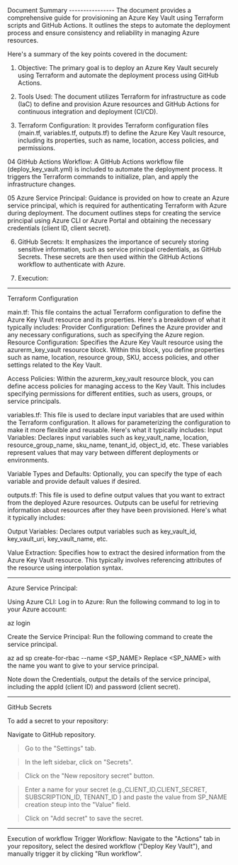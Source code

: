 Document Summary ----------------
The document provides a comprehensive guide for provisioning an Azure Key Vault using Terraform scripts and GitHub Actions. It outlines the steps to automate the deployment process and ensure consistency and reliability in managing Azure resources.

Here's a summary of the key points covered in the document:

01. Objective: The primary goal is to deploy an Azure Key Vault securely using Terraform and automate the deployment process using GitHub Actions.

02. Tools Used: The document utilizes Terraform for infrastructure as code (IaC) to define and provision Azure resources and GitHub Actions for continuous integration and deployment (CI/CD).

03. Terraform Configuration: It provides Terraform configuration files (main.tf, variables.tf, outputs.tf) to define the Azure Key Vault resource, including its properties, such as name, location, access policies, and permissions.

04 GitHub Actions Workflow: A GitHub Actions workflow file (deploy_key_vault.yml) is included to automate the deployment process. It triggers the Terraform commands to initialize, plan, and apply the infrastructure changes.

05 Azure Service Principal: Guidance is provided on how to create an Azure service principal, which is required for authenticating Terraform with Azure during deployment. The document outlines steps for creating the service principal using Azure CLI or Azure Portal and obtaining the necessary credentials (client ID, client secret).

06. GitHub Secrets: It emphasizes the importance of securely storing sensitive information, such as service principal credentials, as GitHub Secrets. These secrets are then used within the GitHub Actions workflow to authenticate with Azure.

07. Execution: 
--------------------


Terraform Configuration

main.tf:
This file contains the actual Terraform configuration to define the Azure Key Vault resource and its properties. Here's a breakdown of what it typically includes:
Provider Configuration: Defines the Azure provider and any necessary configurations, such as specifying the Azure region.
Resource Configuration: Specifies the Azure Key Vault resource using the azurerm_key_vault resource block. Within this block, you define properties such as name, location, resource group, SKU, access policies, and other settings related to the Key Vault.

Access Policies: Within the azurerm_key_vault resource block, you can define access policies for managing access to the Key Vault. This includes specifying permissions for different entities, such as users, groups, or service principals.

variables.tf:
This file is used to declare input variables that are used within the Terraform configuration. It allows for parameterizing the configuration to make it more flexible and reusable. Here's what it typically includes:
Input Variables: Declares input variables such as key_vault_name, location, resource_group_name, sku_name, tenant_id, object_id, etc. These variables represent values that may vary between different deployments or environments.

Variable Types and Defaults: Optionally, you can specify the type of each variable and provide default values if desired.

outputs.tf:
This file is used to define output values that you want to extract from the deployed Azure resources. Outputs can be useful for retrieving information about resources after they have been provisioned. Here's what it typically includes:

Output Variables: Declares output variables such as key_vault_id, key_vault_uri, key_vault_name, etc. 

Value Extraction: Specifies how to extract the desired information from the Azure Key Vault resource. This typically involves referencing attributes of the resource using interpolation syntax.


---------------------------------------------------------------------

Azure Service Principal:

Using Azure CLI:
Log in to Azure: Run the following command to log in to your Azure account:

az login

Create the Service Principal: Run the following command to create the service principal.

az ad sp create-for-rbac --name <SP_NAME>
Replace <SP_NAME> with the name you want to give to your service principal.

Note down the Credentials, output the details of the service principal, including the appId (client ID) and password (client secret).

-----------------------------------------------------------------------

GitHub Secrets

To add a secret to your repository:

Navigate to GitHub repository.
>Go to the "Settings" tab.

>In the left sidebar, click on "Secrets".

>Click on the "New repository secret" button.

>Enter a name for your secret (e.g.,CLIENT_ID,CLIENT_SECRET, SUBSCRIPTION_ID, TENANT_ID ) and paste the value from SP_NAME creation steup into the "Value" field.

>Click on "Add secret" to save the secret.


--------------------------------------------------------------------------
Execution of workflow
Trigger Workflow: Navigate to the "Actions" tab in your repository, select the desired workflow ("Deploy Key Vault"), and manually trigger it by clicking "Run workflow".

